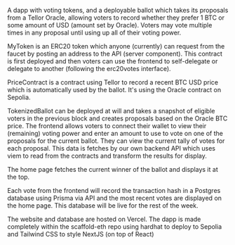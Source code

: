 A dapp with voting tokens, and a deployable ballot which takes its proposals from a Tellor Oracle, allowing voters to record whether they prefer 1 BTC or some amount of USD (amount set by Oracle). Voters may vote multiple times in any proposal until using up all of their voting power.

MyToken is an ERC20 token which anyone (currently) can request from the faucet by posting an address to the API (server component). This contract is first deployed and then voters can use the frontend to self-delegate or delegate to another (following the erc20votes interface).

PriceContract is a contract using Tellor to record a recent BTC USD price which is automatically used by the ballot. It's using the Oracle contract on Sepolia.

TokenizedBallot can be deployed at will and takes a snapshot of eligible voters in the previous block and creates proposals based on the Oracle BTC price. The frontend allows voters to connect their wallet to view their (remaining) voting power and enter an amount to use to vote on one of the proposals for the current ballot. They can view the current tally of votes for each proposal. This data is fetches by our own backend API which uses viem to read from the contracts and transform the results for display.

The home page fetches the current winner of the ballot and displays it at the top.

Each vote from the frontend will record the transaction hash in a Postgres database using Prisma via API and the most recent votes are displayed on the home page. This database will be live for the rest of the week.

The website and database are hosted on Vercel. The dapp is made completely within the scaffold-eth repo using hardhat to deploy to Sepolia and Tailwind CSS to style NextJS (on top of React)